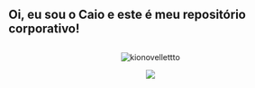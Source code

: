 <!--
**Kionovelletto/kionovelletto** is a ✨ _special_ ✨ repository because its `README.md` (this file) appears on your GitHub profile.

Here are some ideas to get you started:

- 🔭 I’m currently working on ...
- 🌱 I’m currently learning ...
- 👯 I’m looking to collaborate on ...
- 🤔 I’m looking for help with ...
- 💬 Ask me about ...
- 📫 How to reach me: ...
- 😄 Pronouns: ...
- ⚡ Fun fact: ...
-->
## Oi, eu sou o Caio e este é meu repositório corporativo!
<div align="center">
  
    
  ##
<!--    
   ![Alt Text](https://user-images.githubusercontent.com/15057595/214445769-f3246d3d-8492-4cb6-87fa-d3b262246c16.gif)
    
    
  ![Top Langs](https://github-readme-stats.vercel.app/api/top-langs/?username=kionovelletto&layout=compact&langs_count=16&theme=tokyonight)  
-->    
</div>
  <p align="center"> <img src="https://komarev.com/ghpvc/?username=kionovellettto&label=Repository%20views&color=8fce00&style=flat" alt="kionovellettto" /> </p>
  
<div align="center">
 <a href="mailto:caio.novelletto@vhlsistemas.com.br" target="_blank"><img src="https://img.shields.io/badge/Gmail-D14836?style=for-the-badge&logo=gmail&logoColor=white target="_blank"></a>
</div>
